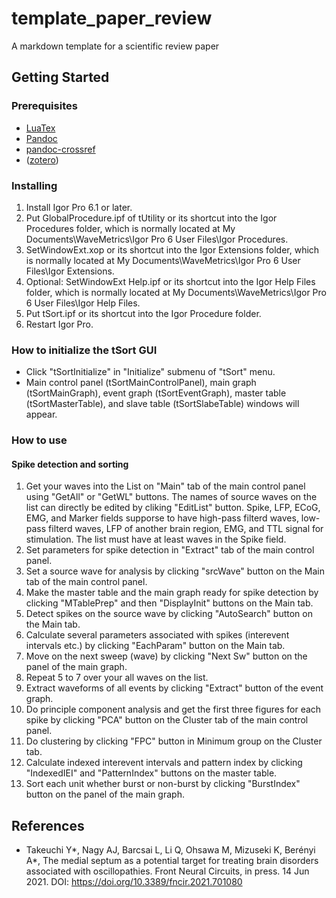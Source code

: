 # template_paper_review
A markdown template for a scientific review paper

## Getting Started

### Prerequisites
- [LuaTex](https://miktex.org/)
- [Pandoc](https://github.com/jgm/pandoc/releases/)
- [pandoc-crossref](https://github.com/lierdakil/pandoc-crossref/releases)
- ([zotero](https://www.zotero.org/))

### Installing
1. Install Igor Pro 6.1 or later.
2. Put GlobalProcedure.ipf of tUtility or its shortcut into the Igor Procedures folder, which is normally located at My Documents\WaveMetrics\Igor Pro 6 User Files\Igor Procedures.
3. SetWindowExt.xop or its shortcut into the Igor Extensions folder, which is normally located at My Documents\WaveMetrics\Igor Pro 6 User Files\Igor Extensions.
4. Optional: SetWindowExt Help.ipf or its shortcut into the Igor Help Files folder, which is normally located at My Documents\WaveMetrics\Igor Pro 6 User Files\Igor Help Files.
5. Put tSort.ipf or its shortcut into the Igor Procedure folder.
6. Restart Igor Pro.

### How to initialize the tSort GUI
* Click "tSortInitialize" in "Initialize" submenu of "tSort" menu.
* Main control panel (tSortMainControlPanel), main graph (tSortMainGraph), event graph (tSortEventGraph), master table (tSortMasterTable), and slave table (tSortSlabeTable) windows will appear.

### How to use
#### Spike detection and sorting
1. Get your waves into the List on "Main" tab of the main control panel using "GetAll" or "GetWL" buttons. The names of source waves on the list can directly be edited by cliking "EditList" button. Spike, LFP, ECoG, EMG, and Marker fields supporse to have high-pass filterd waves, low-pass filterd waves, LFP of another brain region, EMG, and TTL signal for stimulation. The list must have at least waves in the Spike field.
2. Set parameters for spike detection in "Extract" tab of the main control panel.
3. Set a source wave for analysis by clicking "srcWave" button on the Main tab of the main control panel.
4. Make the master table and the main graph ready for spike detection by clicking "MTablePrep" and then "DisplayInit" buttons on the Main tab.
5. Detect spikes on the source wave by clicking "AutoSearch" button on the Main tab.
6. Calculate several parameters associated with spikes (interevent intervals etc.) by clicking "EachParam" button on the Main tab.
7. Move on the next sweep (wave) by clicking "Next Sw" button on the panel of the main graph.
8. Repeat 5 to 7 over your all waves on the list.
9. Extract waveforms of all events by clicking "Extract" button of the event graph.
10. Do principle component analysis and get the first three figures for each spike by clicking "PCA" button on the Cluster tab of the main control panel.
11. Do clustering by clicking "FPC" button in Minimum group on the Cluster tab.
12. Calculate indexed interevent intervals and pattern index by clicking "IndexedIEI" and "PatternIndex" buttons on the master table.
13. Sort each unit whether burst or non-burst by clicking "BurstIndex" button on the panel of the main graph.

## References
- Takeuchi Y\*, Nagy AJ, Barcsai L, Li Q, Ohsawa M, Mizuseki K, Berényi A\*, The medial septum as a potential target for treating brain disorders associated with oscillopathies. Front Neural Circuits, in press. 14 Jun 2021. DOI: https://doi.org/10.3389/fncir.2021.701080
